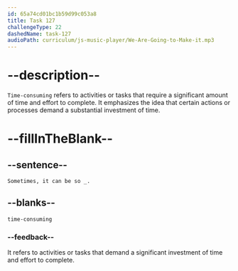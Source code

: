 ```yaml
---
id: 65a74cd01bc1b59d99c053a8
title: Task 127
challengeType: 22
dashedName: task-127
audioPath: curriculum/js-music-player/We-Are-Going-to-Make-it.mp3
---
```


<!--
AUDIO REFERENCE:
Tom: Sometimes, it can be so time-consuming.
-->

# --description--

`Time-consuming` refers to activities or tasks that require a significant amount of time and effort to complete. It emphasizes the idea that certain actions or processes demand a substantial investment of time.

# --fillInTheBlank--

## --sentence--

`Sometimes, it can be so _.`

## --blanks--

`time-consuming`

### --feedback--

It refers to activities or tasks that demand a significant investment of time and effort to complete.
